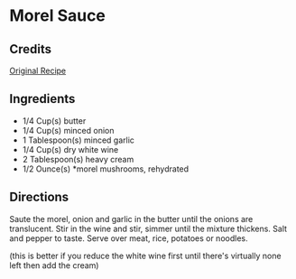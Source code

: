 # Morel Sauce 

<!-- BEGIN content -->

## Credits

[Original Recipe](http://www.gourmetstore.com/recipes/OREGON_MOREL_SAUCE.html "http://www.gourmetstore.com/recipes/OREGON MOREL SAUCE.html")

## Ingredients

- 1/4 Cup(s) butter 
- 1/4 Cup(s) minced onion 
- 1 Tablespoon(s) minced garlic 
- 1/4 Cup(s) dry white wine 
- 2 Tablespoon(s) heavy cream 
- 1/2 Ounce(s) \*morel mushrooms, rehydrated

## Directions

Saute the morel, onion and garlic in the butter until the onions are translucent. Stir in the wine and stir, simmer until the mixture thickens. Salt and pepper to taste. Serve over meat, rice, potatoes or noodles.  
  
 (this is better if you reduce the white wine first until there's virtually none left then add the cream)

<!-- Saved in parser cache with key mudabon_recipe:pcache:idhash:1439-0!1!0!0!!en!2 and timestamp 20071117185413 --><!-- END content -->

